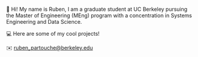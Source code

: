 👋 Hi! My name is Ruben, I am a graduate student at UC Berkeley pursuing the Master of Engineering (MEng) program with a concentration in Systems Engineering and Data Science.

💻 Here are some of my cool projects!

✉️ ruben_partouche@berkeley.edu
